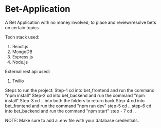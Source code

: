 # Bet-Application

A Bet Application with no money involved, to place and review/resolve bets on certain topics.

Tech stack used: 
1) React.js
2) MongoDB
3) Express.js
4) Node.js

External rest api used:
1) Twilio

Steps to run the project:
Step-1 cd into bet_frontend and run the command "npm install"
Step-2 cd into bet_backend and run the command "npm install"
Step-3 cd .. into both the folders to return back
Step-4 cd into bet_frontend and run the command "npm run dev"
step-5 cd ..
step-6 cd into bet_backend and run the command "npm start"
step - 7 cd ..

NOTE: Make sure to add a .env file with your database credentials. 

